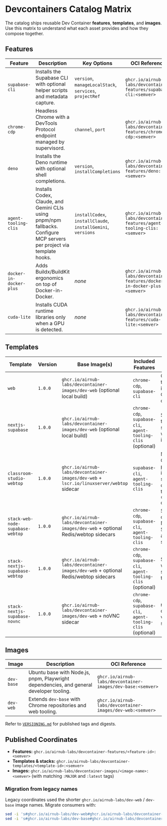 # Devcontainers Catalog Matrix

The catalog ships reusable Dev Container **features**, **templates**, and **images**. Use this matrix to understand what each asset provides and how they compose together.

## Features

| Feature | Description | Key Options | OCI Reference |
| --- | --- | --- | --- |
| `supabase-cli` | Installs the Supabase CLI with optional helper scripts and metadata capture. | `version`, `manageLocalStack`, `services`, `projectRef` | `ghcr.io/airnub-labs/devcontainer-features/supabase-cli:<semver>` |
| `chrome-cdp` | Headless Chrome with a DevTools Protocol endpoint managed by supervisord. | `channel`, `port` | `ghcr.io/airnub-labs/devcontainer-features/chrome-cdp:<semver>` |
| `deno` | Installs the Deno runtime with optional shell completions. | `version`, `installCompletions` | `ghcr.io/airnub-labs/devcontainer-features/deno:<semver>` |
| `agent-tooling-clis` | Installs Codex, Claude, and Gemini CLIs using pnpm/npm fallbacks. Configure MCP servers per project via template hooks. | `installCodex`, `installClaude`, `installGemini`, `versions` | `ghcr.io/airnub-labs/devcontainer-features/agent-tooling-clis:<semver>` |
| `docker-in-docker-plus` | Adds Buildx/BuildKit ergonomics on top of Docker-in-Docker. | _none_ | `ghcr.io/airnub-labs/devcontainer-features/docker-in-docker-plus:<semver>` |
| `cuda-lite` | Installs CUDA runtime libraries only when a GPU is detected. | _none_ | `ghcr.io/airnub-labs/devcontainer-features/cuda-lite:<semver>` |

## Templates

| Template | Version | Base Image(s) | Included Features | Notes | OCI Reference |
| --- | --- | --- | --- | --- | --- |
| `web` | `1.0.0` | `ghcr.io/airnub-labs/devcontainer-images/dev-web` (optional local build) | `chrome-cdp`, `supabase-cli` | Options toggle the prebuilt image and CDP channel/port. | `ghcr.io/airnub-labs/devcontainer-templates/web:1.0.0` |
| `nextjs-supabase` | `1.0.0` | `ghcr.io/airnub-labs/devcontainer-images/dev-web` (optional local build) | `chrome-cdp`, `supabase-cli`, `agent-tooling-clis` (optional) | Supports turnkey Next.js scaffolding with Supabase integrations. | `ghcr.io/airnub-labs/devcontainer-templates/nextjs-supabase:1.0.0` |
| `classroom-studio-webtop` | `1.0.0` | `ghcr.io/airnub-labs/devcontainer-images/dev-web` + `lscr.io/linuxserver/webtop` sidecar | `supabase-cli`, `agent-tooling-clis` | Managed/none Chrome policy presets mount into the sidecar; override via the `chromePolicies` option. | `ghcr.io/airnub-labs/devcontainer-templates/classroom-studio-webtop:1.0.0` |
| `stack-web-node-supabase-webtop` | `1.0.0` | `ghcr.io/airnub-labs/devcontainer-images/dev-web` + optional Redis/webtop sidecars | `chrome-cdp`, `supabase-cli`, `agent-tooling-clis` | Stack template combining Node tooling, Supabase CLI, and GUI sidecars. | `ghcr.io/airnub-labs/devcontainer-templates/stack-web-node-supabase-webtop:1.0.0` |
| `stack-nextjs-supabase-webtop` | `1.0.0` | `ghcr.io/airnub-labs/devcontainer-images/dev-web` + optional Redis/webtop sidecars | `chrome-cdp`, `supabase-cli`, `agent-tooling-clis` (optional) | Stack template with Next.js scaffolding toggles. | `ghcr.io/airnub-labs/devcontainer-templates/stack-nextjs-supabase-webtop:1.0.0` |
| `stack-nextjs-supabase-novnc` | `1.0.0` | `ghcr.io/airnub-labs/devcontainer-images/dev-web` + noVNC sidecar | `chrome-cdp`, `supabase-cli`, `agent-tooling-clis` (optional) | noVNC desktop variant of the stack. | `ghcr.io/airnub-labs/devcontainer-templates/stack-nextjs-supabase-novnc:1.0.0` |

## Images

| Image | Description | OCI Reference |
| --- | --- | --- |
| `dev-base` | Ubuntu base with Node.js, pnpm, Playwright dependencies, and general developer tooling. | `ghcr.io/airnub-labs/devcontainer-images/dev-base:<semver>` |
| `dev-web` | Extends `dev-base` with Chrome repositories and web tooling. | `ghcr.io/airnub-labs/devcontainer-images/dev-web:<semver>` |

Refer to [`VERSIONING.md`](../VERSIONING.md) for published tags and digests.

## Published Coordinates

- **Features:** `ghcr.io/airnub-labs/devcontainer-features/<feature-id>:<semver>`
- **Templates & stacks:** `ghcr.io/airnub-labs/devcontainer-templates/<template-id>:<semver>`
- **Images:** `ghcr.io/airnub-labs/devcontainer-images/<image-name>:<semver>` (with matching `:MAJOR` and `:latest` tags)

### Migration from legacy names

Legacy coordinates used the shorter `ghcr.io/airnub-labs/dev-web` / `dev-base` image names. Migrate consumers with:

```bash
sed -i 's#ghcr.io/airnub-labs/dev-web#ghcr.io/airnub-labs/devcontainer-images/dev-web#g' <file>
sed -i 's#ghcr.io/airnub-labs/dev-base#ghcr.io/airnub-labs/devcontainer-images/dev-base#g' <file>
```
